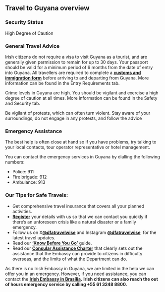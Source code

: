 ## Travel to Guyana overview

### **Security Status**

High Degree of Caution

### **General Travel Advice**

Irish citizens do not require a visa to visit Guyana as a tourist, and are generally given permission to remain for up to 30 days. Your passport should be valid for a minimum period of 6 months from the date of entry into Guyana. All travellers are required to complete a [**customs and immigration form**](https://ed.gpf.gov.gy/#/) before arriving to and departing from Guyana. More information can be found in the Entry Requirements tab.

Crime levels in Guyana are high. You should be vigilant and exercise a high degree of caution at all times. More information can be found in the Safety and Security tab.

Be vigilant of protests, which can often turn violent. Stay aware of your surroundings, do not engage in any protests, and follow the advice

### **Emergency Assistance**

The best help is often close at hand so if you have problems, try talking to your local contacts, tour operator representative or hotel management.

You can contact the emergency services in Guyana by dialling the following numbers:

* Police: 911
* Fire brigade: 912
* Ambulance: 913

### **Our Tips for Safe Travels:**

* Get comprehensive travel insurance that covers all your planned activities.
* [**Register**](/en/dfa/overseas-travel/citizens-registration/) your details with us so that we can contact you quickly if there’s an unforeseen crisis like a natural disaster or a family emergency.
* Follow us on X[**@dfatravelwise**](https://www.twitter.com/DFATravelWise) and Instagram [**@dfatravelwise**](https://www.instagram.com/dfatravelwise/)  for the latest travel updates.
* Read our [**‘Know Before You Go’**](/en/dfa/overseas-travel/know-before-you-go/) guide.
* Read our [**Consular Assistance Charter**](https://www.ireland.ie/en/dfa/overseas-travel/assistance-abroad/consular-assistance-charter/) that clearly sets out the assistance that the Embassy can provide to citizens in difficulty overseas, and the limits of what the Department can do.

As there is no Irish Embassy in Guyana, we are limited in the help we can offer you in an emergency. However, if you need assistance, you can contact the [**Irish Embassy in Brasília**](/en/brazil/brasilia/)**.** **Irish citizens can also reach the out of hours emergency service by calling +55 61 3248 8800.**